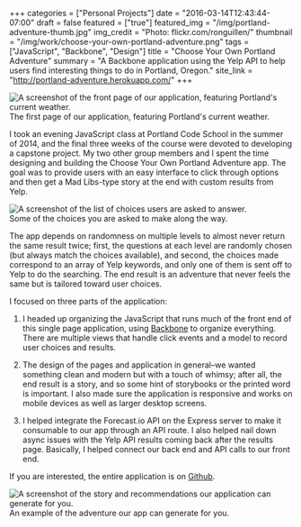 +++
categories = ["Personal Projects"]
date = "2016-03-14T12:43:44-07:00"
draft = false
featured = ["true"]
featured_img = "/img/portland-adventure-thumb.jpg"
img_credit = "Photo: flickr.com/ronguillen/"
thumbnail = "/img/work/choose-your-own-portland-adventure.png"
tags = ["JavaScript", "Backbone", "Design"]
title = "Choose Your Own Portland Adventure"
summary = "A Backbone application using the Yelp API to help users find interesting things to do in Portland, Oregon."
site_link = "http://portland-adventure.herokuapp.com/"
+++
<div class="text-center inline-image-container content-container-expanded">
  <img src="/img/work/choose-your-own-portland-adventure.png" alt="A screenshot of the front page of our application, featuring Portland's current weather." class="img-responsive img-center"></img>
  <div class="caption-container">
    <div class="inline-image-caption">The first page of our application, featuring Portland's current weather.</div>
  </div>
</div>

I took an evening JavaScript class at Portland Code School in the summer of 2014, and the final three weeks of the course were devoted to developing a capstone project. My two other group members and I spent the time designing and building the Choose Your Own Portland Adventure app. The goal was to provide users with an easy interface to click through options and then get a Mad Libs-type story at the end with custom results from Yelp.

<div class="text-center inline-image-container img-left-inline">
  <img src="/img/work/portland-adventure-2.png" alt="A screenshot of the list of choices users are asked to answer." class="img-responsive img-center"></img>
  <div class="caption-container">
    <div class="inline-image-caption">Some of the choices you are asked to make along the way.</div>
  </div>
</div>

The app depends on randomness on multiple levels to almost never return the same result twice; first, the questions at each level are randomly chosen (but always match the choices available), and second, the choices made correspond to an array of Yelp keywords, and only one of them is sent off to Yelp to do the searching. The end result is an adventure that never feels the same but is tailored toward user choices.

I focused on three parts of the application:

1. I headed up organizing the JavaScript that runs much of the front end of this single page application, using [Backbone](http://backbonejs.org/) to organize everything. There are multiple views that handle click events and a model to record user choices and results.

2. The design of the pages and application in general–we wanted something clean and modern but with a touch of whimsy; after all, the end result is a story, and so some hint of storybooks or the printed word is important. I also made sure the application is responsive and works on mobile devices as well as larger desktop screens.

3. I helped integrate the Forecast.io API on the Express server to make it consumable to our app through an API route. I also helped nail down async issues with the Yelp API results coming back after the results page. Basically, I helped connect our back end and API calls to our front end.

If you are interested, the entire application is on [Github](https://github.com/PCS-Javascript-Junkies/Capstone-Project).

<div class="text-center inline-image-container">
  <img src="/img/work/portland-adventure-1.jpg" alt="A screenshot of the story and recommendations our application can generate for you." class="img-responsive img-center"></img>
  <div class="caption-container">
    <div class="inline-image-caption">An example of the adventure our app can generate for you.</div>
  </div>
</div>
